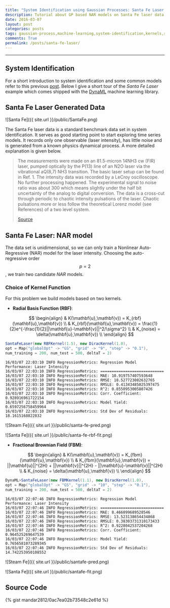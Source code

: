 ```yaml
---
title: "System Identification using Gaussian Processes: Santa Fe Laser Data Set"
description: Tutorial about GP based NAR models on Santa Fe laser data using DynaML
date: 2016-03-07
layout: post
categories: posts
tags: gaussian-process,machine-learning,system-identification,kernels,santa-fe-laser
comments: True
permalink: /posts/santa-fe-laser/
---
```


------

## System Identification
For a short introduction to system identification and some common models refer to this previous [post](/posts/lssvm-power-plant). Below I give a short tour of the _Santa Fe Laser_ example which comes shipped with the [DynaML](https://github.com/mandar2812/DynaML) machine learning library.

## Santa Fe Laser Generated Data 

![Santa Fe]({{ site.url }}/public/SantaFe.png)

The Santa Fe laser data is a standard benchmark data set in system identification. It serves as good starting point to start exploring time series models. It records only one observable (laser intensity), has little noise and is generated from a known physics dynamical process. A more detailed explanation is given below.

>The measurements were made on an 81.5-micron 14NH3 cw (FIR) laser, pumped optically by the P(13) line of an N2O laser via the vibrational aQ(8,7) NH3 transition. The basic laser setup can be found in Ref. 1. The intensity data was recorded by a LeCroy oscilloscope. No further processing happened. The experimental signal to noise ratio was about 300 which means slightly under the half bit uncertainty of the analog to digital conversion. The data is a cross-cut through periodic to chaotic intensity pulsations of the laser. Chaotic pulsations more or less follow the theoretical Lorenz model (see References) of a two level system.
>
>[Source](http://www-psych.stanford.edu/~andreas/Time-Series/SantaFe.html)

## Santa Fe Laser: NAR model

The data set is unidimensional, so we can only train a Nonlinear Auto-Regressive (NAR) model for the laser intensity. Choosing the auto-regressive order $$ p = 2 $$, we train two candidate _NAR_ models.

### Choice of Kernel Function

For this problem we build models based on two kernels.

- **Radial Basis Function (RBF)**:

$$
	\begin{align}
		& K(\mathbf{u},\mathbf{v}) = K_{rbf}(\mathbf{u},\mathbf{v}) \\
		& K_{rbf}(\mathbf{u},\mathbf{v}) =  \frac{1}{2}e^{-\frac{1}{2}||\mathbf{u}-\mathbf{v}||^2/\sigma^2} \\
		& K_{noise} = \delta(\mathbf{u},\mathbf{v}) \\
	\end{align}
$$

```scala
SantaFeLaser(new RBFKernel(1.5), new DiracKernel(1.0),
opt = Map("globalOpt" -> "GS", "grid" -> "9", "step" -> "0.1"),
num_training = 200, num_test = 500, deltaT = 2)
```

```
16/03/07 22:03:10 INFO RegressionMetrics: Regression Model Performance: Laser Intensity
16/03/07 22:03:10 INFO RegressionMetrics: ============================
16/03/07 22:03:10 INFO RegressionMetrics: MAE: 10.919757407593648
16/03/07 22:03:10 INFO RegressionMetrics: RMSE: 18.527723082632765
16/03/07 22:03:10 INFO RegressionMetrics: RMSLE: 0.41343485025397475
16/03/07 22:03:10 INFO RegressionMetrics: R^2: 0.8550953005807426
16/03/07 22:03:10 INFO RegressionMetrics: Corr. Coefficient: 0.928916961722154
16/03/07 22:03:10 INFO RegressionMetrics: Model Yield: 0.6597256758459964
16/03/07 22:03:10 INFO RegressionMetrics: Std Dev of Residuals: 18.1615168822832
```

![Steam Fe]({{ site.url }}/public/santa-fe-pred.png)

![Santa Fe]({{ site.url }}/public/santa-fe-rbf-fit.png)


- **Fractional Brownian Field (FBM)**:

$$
	\begin{align}
		& K(\mathbf{u},\mathbf{v}) = K_{fbm}(\mathbf{u},\mathbf{v}) \\
		& K_{fbm}(\mathbf{u},\mathbf{v}) = ||\mathbf{u}||^{2H} + ||\mathbf{v}||^{2H} - ||\mathbf{u}-\mathbf{v}||^{2H} \\
		& K_{noise} = \delta(\mathbf{u},\mathbf{v}) \\
	\end{align}
$$

```scala
DynaML>SantaFeLaser(new FBMKernel(1.1), new DiracKernel(1.0),
opt = Map("globalOpt" -> "GS", "grid" -> "10", "step" -> "0.1"),
num_training = 200, num_test = 500, deltaT = 2)
```

```
16/03/07 22:07:46 INFO RegressionMetrics: Regression Model Performance: Laser Intensity
16/03/07 22:07:46 INFO RegressionMetrics: ============================
16/03/07 22:07:46 INFO RegressionMetrics: MAE: 8.466099689528546
16/03/07 22:07:46 INFO RegressionMetrics: RMSE: 13.523138654434868
16/03/07 22:07:46 INFO RegressionMetrics: RMSLE: 0.38303731310173433
16/03/07 22:07:46 INFO RegressionMetrics: R^2: 0.9228042537204268
16/03/07 22:07:46 INFO RegressionMetrics: Corr. Coefficient: 0.964525269647539
16/03/07 22:07:46 INFO RegressionMetrics: Model Yield: 0.7656581073289345
16/03/07 22:07:46 INFO RegressionMetrics: Std Dev of Residuals: 14.742253950108552
```

![Steam Fe]({{ site.url }}/public/santafe-pred.png)

![Santa Fe]({{ site.url }}/public/santafe-fit.png)

## Source Code

{% gist mandar2812/0ac7ea02b73548c2e61d %}
